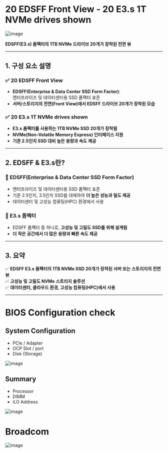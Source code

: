 # 20 EDSFF Front View - 20 E3.s 1T NVMe drives shown


![image](https://github.com/user-attachments/assets/4950f574-2076-45d9-ab02-983c949e1ebb)

**EDSFF(E3.s) 폼팩터의 1TB NVMe 드라이브 20개가 장착된 전면 뷰**

---

## 1. 구성 요소 설명

### ✅ 20 EDSFF Front View
- **EDSFF(Enterprise & Data Center SSD Form Factor)**:  
  엔터프라이즈 및 데이터센터용 SSD 폼팩터 표준  
- **서버/스토리지의 전면(Front View)에서 EDSFF 드라이브 20개가 장착된 모습**  

### ✅ 20 E3.s 1T NVMe drives shown
- **E3.s 폼팩터를 사용하는 1TB NVMe SSD 20개가 장착됨**  
- **NVMe(Non-Volatile Memory Express) 인터페이스 지원**  
- **기존 2.5인치 SSD 대비 높은 용량과 속도 제공**  

---

## 2. EDSFF & E3.s란?

### 🔹 EDSFF(Enterprise & Data Center SSD Form Factor)
- 엔터프라이즈 및 데이터센터용 SSD 폼팩터 표준  
- 기존 2.5인치, 3.5인치 SSD를 대체하여 **더 높은 성능과 밀도 제공**  
- 데이터센터 및 고성능 컴퓨팅(HPC) 환경에서 사용  

### 🔹 E3.s 폼팩터
- EDSFF 폼팩터 중 하나로, **고성능 및 고밀도 SSD를 위해 설계됨**  
- **더 작은 공간에서 더 많은 용량과 빠른 속도 제공**  

---

## 3. 요약

✅ **EDSFF E3.s 폼팩터의 1TB NVMe SSD 20개가 장착된 서버 또는 스토리지의 전면 뷰**  
✅ **고성능 및 고밀도 NVMe 스토리지 솔루션**  
✅ **데이터센터, 클라우드 환경, 고성능 컴퓨팅(HPC)에서 사용**  

---
# BIOS Configuration check 

## System Configuration 
- PCle / Adapter
- OCP Slot / port
- Disk (Storage) 

![image](https://github.com/user-attachments/assets/9f1422cf-9cc6-4d69-a26b-aaa2f30d9513)

## Summary  
- Processor
- DIMM
- iLO Address

![image](https://github.com/user-attachments/assets/587244c1-470c-4fb8-9227-27fb768e0090)


# Broadcom

![image](https://github.com/user-attachments/assets/dd5eecb7-b346-4f5c-9ba4-fb1d1ec73228)
